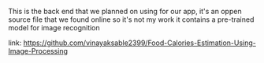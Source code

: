 This is the back end that we planned on using for our app, it's an oppen source file that we found online so it's not my work
it contains a pre-trained model for image recognition

link: https://github.com/vinayaksable2399/Food-Calories-Estimation-Using-Image-Processing
